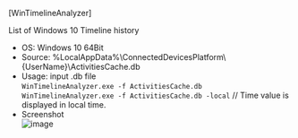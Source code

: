 [WinTimelineAnalyzer]  

List of Windows 10 Timeline history  

- OS: Windows 10 64Bit  
- Source: %LocalAppData%\ConnectedDevicesPlatform\\{UserName}\ActivitiesCache.db  
- Usage: input .db file  
`WinTimelineAnalyzer.exe -f ActivitiesCache.db`  
`WinTimelineAnalyzer.exe -f ActivitiesCache.db -local` // Time value is displayed in local time.  
- Screenshot  
![image](https://user-images.githubusercontent.com/69110090/95645649-3ad4e800-0afc-11eb-8b0f-1c3a2ecb6b23.png)  
